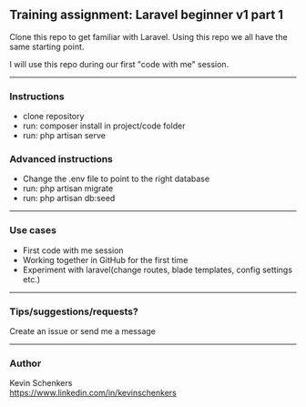 
Training assignment: Laravel beginner v1 part 1
---
Clone this repo to get familiar with Laravel.
Using this repo we all have the same starting point.

I will use this repo during our first "code with me" session.

---
### Instructions
- clone repository
- run: composer install in project/code folder
- run: php artisan serve

### Advanced instructions  
- Change the .env file to point to the right database 
- run: php artisan migrate
- run: php artisan db:seed

---
### Use cases
- First code with me session
- Working together in GitHub for the first time
- Experiment with laravel(change routes, blade templates, config settings etc.)







---
### Tips/suggestions/requests?  
Create an issue or send me a message

---
### Author

Kevin Schenkers  
https://www.linkedin.com/in/kevinschenkers 
